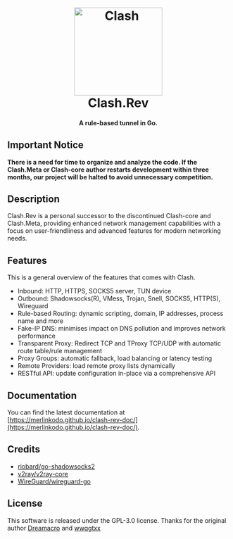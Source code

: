 <h1 align="center">
  <img src="https://github.com/MerlinKodo/clash-rev/raw/main/logo.png" alt="Clash" width="200">
  <br>Clash.Rev<br>
</h1>

<h4 align="center">A rule-based tunnel in Go.</h4>

## Important Notice

**There is a need for time to organize and analyze the code. If the Clash.Meta or Clash-core author restarts development within three months, our project will be halted to avoid unnecessary competition.**

## Description

Clash.Rev is a personal successor to the discontinued Clash-core and Clash.Meta, providing enhanced network management capabilities with a focus on user-friendliness and advanced features for modern networking needs.

## Features

This is a general overview of the features that comes with Clash.  

- Inbound: HTTP, HTTPS, SOCKS5 server, TUN device
- Outbound: Shadowsocks(R), VMess, Trojan, Snell, SOCKS5, HTTP(S), Wireguard
- Rule-based Routing: dynamic scripting, domain, IP addresses, process name and more
- Fake-IP DNS: minimises impact on DNS pollution and improves network performance
- Transparent Proxy: Redirect TCP and TProxy TCP/UDP with automatic route table/rule management
- Proxy Groups: automatic fallback, load balancing or latency testing
- Remote Providers: load remote proxy lists dynamically
- RESTful API: update configuration in-place via a comprehensive API

## Documentation

You can find the latest documentation at [https://merlinkodo.github.io/clash-rev-doc/](https://merlinkodo.github.io/clash-rev-doc/).

## Credits

- [riobard/go-shadowsocks2](https://github.com/riobard/go-shadowsocks2)
- [v2ray/v2ray-core](https://github.com/v2ray/v2ray-core)
- [WireGuard/wireguard-go](https://github.com/WireGuard/wireguard-go)

## License

This software is released under the GPL-3.0 license. Thanks for the original author [Dreamacro](https://github.com/Dreamacro) and [wwqgtxx](https://github.com/wwqgtxx)
